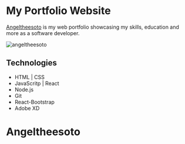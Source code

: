 # My Portfolio Website

<!-- Npm packages
[npm i emailjs] used to send emails in the form. -->

[Angeltheesoto](angeltheesoto.com) is my web portfolio showcasing my skills, education and more as a software developer.

![angeltheesoto](angeltheesoto.png)

## Technologies

- HTML | CSS
- JavaScritp | React
- Node.js
- Git
- React-Bootstrap
- Adobe XD
# Angeltheesoto
